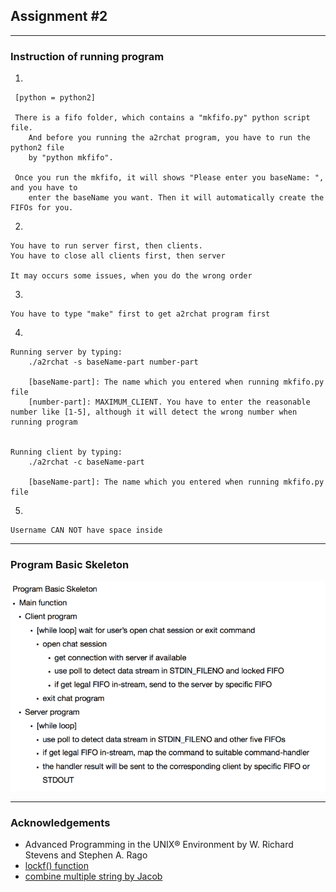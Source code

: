 ## Assignment #2 

---
### Instruction of running program

1.

	 [python = python2]
	 
	 There is a fifo folder, which contains a "mkfifo.py" python script file.
	 	And before you running the a2rchat program, you have to run the python2 file
		by "python mkfifo". 
	
	 Once you run the mkfifo, it will shows "Please enter you baseName: ", and you have to 
	 	enter the baseName you want. Then it will automatically create the FIFOs for you.

2.

	You have to run server first, then clients.
	You have to close all clients first, then server

	It may occurs some issues, when you do the wrong order


3.

	You have to type "make" first to get a2rchat program first


4.

	Running server by typing:
		./a2rchat -s baseName-part number-part

		[baseName-part]: The name which you entered when running mkfifo.py file
		[number-part]: MAXIMUM_CLIENT. You have to enter the reasonable number like [1-5], although it will detect the wrong number when running program


	Running client by typing:
		./a2rchat -c baseName-part

		[baseName-part]: The name which you entered when running mkfifo.py file


5. 

	Username CAN NOT have space inside
	
	
---

### Program Basic Skeleton
![a2-skeleton](https://github.com/Raymundo1/xinlei-Project_OS/blob/master/img/a2-img1.png)

---
### Acknowledgements
* Advanced Programming in the UNIX® Environment by W. Richard Stevens and Stephen A. Rago
* [lockf() function](http://man7.org/linux/man-pages/man3/lockf.3.html)
* [combine multiple string by Jacob](https://stackoverflow.com/questions/5889880/better-way-to-concatenate-multiple-strings-in-c)






